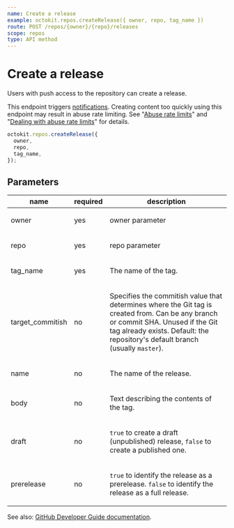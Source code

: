 ```yaml
---
name: Create a release
example: octokit.repos.createRelease({ owner, repo, tag_name })
route: POST /repos/{owner}/{repo}/releases
scope: repos
type: API method
---
```


# Create a release

Users with push access to the repository can create a release.

This endpoint triggers [notifications](https://help.github.com/articles/about-notifications/). Creating content too quickly using this endpoint may result in abuse rate limiting. See "[Abuse rate limits](https://developer.github.com/v3/#abuse-rate-limits)" and "[Dealing with abuse rate limits](https://developer.github.com/v3/guides/best-practices-for-integrators/#dealing-with-abuse-rate-limits)" for details.

```js
octokit.repos.createRelease({
  owner,
  repo,
  tag_name,
});
```

## Parameters

<table>
  <thead>
    <tr>
      <th>name</th>
      <th>required</th>
      <th>description</th>
    </tr>
  </thead>
  <tbody>
    <tr><td>owner</td><td>yes</td><td>

owner parameter

</td></tr>
<tr><td>repo</td><td>yes</td><td>

repo parameter

</td></tr>
<tr><td>tag_name</td><td>yes</td><td>

The name of the tag.

</td></tr>
<tr><td>target_commitish</td><td>no</td><td>

Specifies the commitish value that determines where the Git tag is created from. Can be any branch or commit SHA. Unused if the Git tag already exists. Default: the repository's default branch (usually `master`).

</td></tr>
<tr><td>name</td><td>no</td><td>

The name of the release.

</td></tr>
<tr><td>body</td><td>no</td><td>

Text describing the contents of the tag.

</td></tr>
<tr><td>draft</td><td>no</td><td>

`true` to create a draft (unpublished) release, `false` to create a published one.

</td></tr>
<tr><td>prerelease</td><td>no</td><td>

`true` to identify the release as a prerelease. `false` to identify the release as a full release.

</td></tr>
  </tbody>
</table>

See also: [GitHub Developer Guide documentation](https://developer.github.com/v3/repos/releases/#create-a-release).
